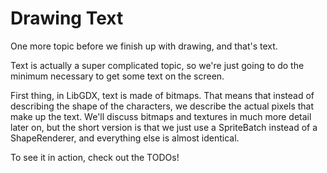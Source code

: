 # Drawing Text

One more topic before we finish up with drawing, and that's text.

Text is actually a super complicated topic, so we're just going to do the minimum necessary to get some text on the screen. 

First thing, in LibGDX, text is made of bitmaps. That means that instead of describing the shape of the characters, we describe the actual pixels that make up the text. We'll discuss bitmaps and textures in much more detail later on, but the short version is that we just use a SpriteBatch instead of a ShapeRenderer, and everything else is almost identical.
 
To see it in action, check out the TODOs!
